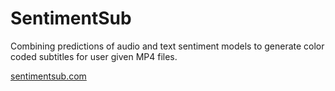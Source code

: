 # SentimentSub

Combining predictions of audio and text sentiment models to generate color coded subtitles for user given MP4 files.   

[sentimentsub.com](http://sentimentsub.com)

